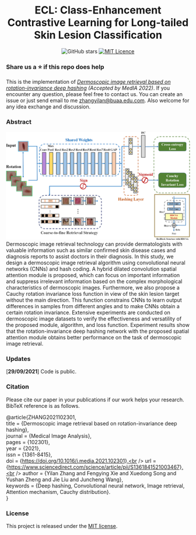 <div align="center">

<h1>ECL: Class-Enhancement Contrastive Learning for Long-tailed Skin Lesion Classification</h1>


![GitHub stars](https://badgen.net/github/stars/zylbuaa/dermoscopic_img_retrieval)
[![MIT Licence](https://badges.frapsoft.com/os/mit/mit.svg?v=103)](https://opensource.org/licenses/mit-license.php)

</div>

### Share us a :star: if this repo does help


This is the implementation of *[Dermoscopic image retrieval based on rotation-invariance deep hashing](https://doi.org/10.1016/j.media.2021.102301) (Accepted by MedIA 2022)*. If you encounter any question, please feel free to contact us. You can create an issue or just send email to me zhangyilan@buaa.edu.com. Also welcome for any idea exchange and discussion.


### Abstract
![Our Network Structure](net.jpg)
Dermoscopic image retrieval technology can provide dermatologists with valuable information such as similar confirmed skin disease cases and diagnosis reports to assist doctors in their diagnosis. In this study, we design a dermoscopic image retrieval algorithm using convolutional neural networks (CNNs) and hash coding. A hybrid dilated convolution spatial attention module is proposed, which can focus on important information and suppress irrelevant information based on the complex morphological characteristics of dermoscopic images. Furthermore, we also propose a Cauchy rotation invariance loss function in view of the skin lesion target without the main direction. This function constrains CNNs to learn output differences in samples from different angles and to make CNNs obtain a certain rotation invariance. Extensive experiments are conducted on dermoscopic image datasets to verify the effectiveness and versatility of the proposed module, algorithm, and loss function. Experiment results show that the rotation-invariance deep hashing network with the proposed spatial attention module obtains better performance on the task of dermoscopic image retrieval.

### Updates

[**29/09/2021**] Code is public.

### Citation
Please cite our paper in your publications if our work helps your research. BibTeX reference is as follows.<br />

@article{ZHANG2021102301,<br />
title = {Dermoscopic image retrieval based on rotation-invariance deep hashing},<br />
journal = {Medical Image Analysis},<br />
pages = {102301},<br />
year = {2021},<br />
issn = {1361-8415},<br />
doi = {https://doi.org/10.1016/j.media.2021.102301},<br />
url = {https://www.sciencedirect.com/science/article/pii/S1361841521003467},<br />
author = {Yilan Zhang and Fengying Xie and Xuedong Song and Yushan Zheng and Jie Liu and Juncheng Wang},<br />
keywords = {Deep hashing, Convolutional neural network, Image retrieval, Attention mechanism, Cauchy distribution}.<br />
}


### License
This project is released under the [MIT license](LICENSE).
